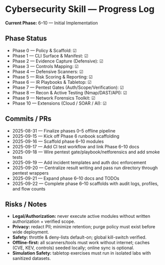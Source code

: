 # Cybersecurity Skill — Progress Log

**Current Phase:** 6–10 — Initial Implementation

## Phase Status
- Phase 0 — Policy & Scaffold: ☑
- Phase 1 — CLI Surface & Manifest: ☑
- Phase 2 — Evidence Capture (Defensive): ☑
- Phase 3 — Controls Mapping: ☑
- Phase 4 — Defensive Scanners: ☑
- Phase 5 — Risk Scoring & Reporting: ☑
- Phase 6 — IR Playbooks & Tabletop: ☑
- Phase 7 — Pentest Gates (Auth/Scope/Verification): ☑
- Phase 8 — Recon & Active Testing (Nmap/DAST/API): ☑
- Phase 9 — Network Forensics Toolkit: ☑
- Phase 10 — Extensions (Cloud / SOAR / AI): ☑

## Commits / PRs
- 2025-08-31 — Finalize phases 0–5 offline pipeline
- 2025-09-15 — Kick off Phase 6 runbook scaffolding
- 2025-09-16 — Scaffold phase 6–10 modules
- 2025-09-17 — Add CI test workflow and link Phase 6–10 docs
- 2025-09-18 — Wire pentest gate/playbook/netforensics and add smoke tests
- 2025-09-19 — Add incident templates and auth doc enforcement
- 2025-09-20 — Centralize result writing and pass run directory through pentest wrappers
- 2025-09-21 — Expand phase 6–10 docs and TODOs
- 2025-09-22 — Complete phase 6–10 scaffolds with audit logs, profiles, and flow counts

## Risks / Notes
- **Legal/Authorization:** never execute active modules without written authorization + verified scope.
- **Privacy:** redact PII; minimize retention; purge policy must exist before wide deployment.
- **Safety:** throttle & deny-lists default-on; global kill-switch verified.
- **Offline-first:** all scanners/tools must work without internet; caches (CVE, KEV, controls) seeded locally; online sync is optional.
- **Simulation Safety:** tabletop exercises must run in isolated labs with sanitized datasets.
